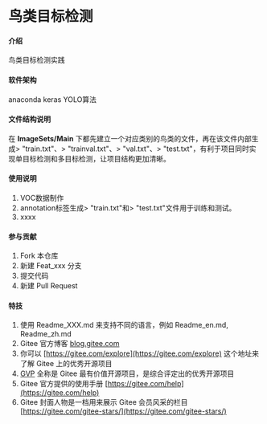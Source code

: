 # 鸟类目标检测

#### 介绍
鸟类目标检测实践

#### 软件架构
anaconda 
keras
YOLO算法


#### 文件结构说明

在 **ImageSets/Main** 下都先建立一个对应类别的鸟类的文件，再在该文件内部生成> "train.txt"、> "trainval.txt"、> "val.txt"、> "test.txt"，有利于项目同时实现单目标检测和多目标检测，让项目结构更加清晰。

#### 使用说明

1.  VOC数据制作
2.  annotation标签生成> "train.txt"和> "test.txt"文件用于训练和测试。
3.  xxxx

#### 参与贡献

1.  Fork 本仓库
2.  新建 Feat_xxx 分支
3.  提交代码
4.  新建 Pull Request


#### 特技

1.  使用 Readme\_XXX.md 来支持不同的语言，例如 Readme\_en.md, Readme\_zh.md
2.  Gitee 官方博客 [blog.gitee.com](https://blog.gitee.com)
3.  你可以 [https://gitee.com/explore](https://gitee.com/explore) 这个地址来了解 Gitee 上的优秀开源项目
4.  [GVP](https://gitee.com/gvp) 全称是 Gitee 最有价值开源项目，是综合评定出的优秀开源项目
5.  Gitee 官方提供的使用手册 [https://gitee.com/help](https://gitee.com/help)
6.  Gitee 封面人物是一档用来展示 Gitee 会员风采的栏目 [https://gitee.com/gitee-stars/](https://gitee.com/gitee-stars/)
